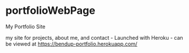 # portfolioWebPage
My Portfolio Site

my site for projects, about me, and contact - Launched with Heroku - can be viewed at https://bendup-portfolio.herokuapp.com/
